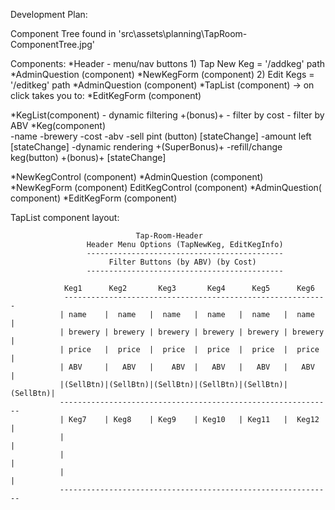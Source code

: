 Development Plan:

Component Tree found in 'src\assets\planning\TapRoom-ComponentTree.jpg'


Components:
*Header
    - menu/nav buttons
        1) Tap New Keg = '/addkeg' path
            *AdminQuestion (component)
                *NewKegForm (component)
        2) Edit Kegs = '/editkeg' path
            *AdminQuestion (component)
                *TapList (component) -> on click takes you to:
                    *EditKegForm (component)

*KegList(component)
    - dynamic filtering +(bonus)+
        - filter by cost
        - filter by ABV
    *Keg(component)    
        -name
        -brewery
        -cost
        -abv
        -sell pint (button) [stateChange]
        -amount left [stateChange]
            -dynamic rendering +(SuperBonus)+
        -refill/change keg(button) +(bonus)+ [stateChange]
        
*NewKegControl (component)
    *AdminQuestion (component)
    *NewKegForm (component)
EditKegControl (component)
    *AdminQuestion( component)
    *EditKegForm (component)


TapList component layout:

                                Tap-Room-Header
                     Header Menu Options (TapNewKeg, EditKegInfo)
                     --------------------------------------------
                          Filter Buttons (by ABV) (by Cost)
                     --------------------------------------------

                Keg1      Keg2       Keg3       Keg4      Keg5      Keg6
                -----------------------------------------------------------
               | name    |  name   |  name   |  name   |  name   |  name   |
               | brewery | brewery | brewery | brewery | brewery | brewery |
               | price   |  price  |  price  |  price  |  price  |  price  |
               | ABV     |   ABV   |    ABV  |   ABV   |   ABV   |   ABV   |
               |(SellBtn)|(SellBtn)|(SellBtn)|(SellBtn)|(SellBtn)|(SellBtn)|
               -------------------------------------------------------------
               | Keg7    | Keg8    | Keg9    | Keg10   | Keg11   |  Keg12  |
               |                                                           |
               |                                                           |
               |                                                           |
               -------------------------------------------------------------


